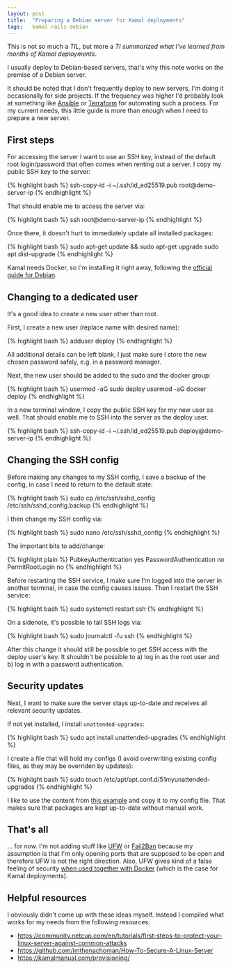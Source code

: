 ```yaml
---
layout: post
title:  "Preparing a Debian server for Kamal deployments"
tags:   kamal rails debian
---
```


This is not so much a _TIL_, but more a _TI summarized what I've learned from months of Kamal deployments_.

I usually deploy to Debian-based servers, that's why this note works on the premise of a Debian server.

It should be noted that I don't frequently deploy to new servers, I'm doing it occasionally for side projects. If the frequency was higher I'd probably look at something like [Ansible](https://docs.ansible.com/) or [Terraform](https://developer.hashicorp.com/terraform) for automating such a process. For my current needs, this little guide is more than enough when I need to prepare a new server.

## First steps

For accessing the server I want to use an SSH key, instead of the default root login/password that often comes when renting out a server. I copy my public SSH key to the server:

{% highlight bash %}
ssh-copy-id -i ~/.ssh/id_ed25519.pub root@demo-server-ip
{% endhighlight %}

That should enable me to access the server via:

{% highlight bash %}
ssh root@demo-server-ip
{% endhighlight %}

Once there, it doesn't hurt to immediately update all installed packages:

{% highlight bash %}
sudo apt-get update && sudo apt-get upgrade
sudo apt dist-upgrade
{% endhighlight %}

Kamal needs Docker, so I'm installing it right away, following the [official guide for Debian](https://docs.docker.com/engine/install/debian/).

## Changing to a dedicated user

It's a good idea to create a new user other than root.

First, I create a new user (replace name with desired name):

{% highlight bash %}
adduser deploy
{% endhighlight %}

All additional details can be left blank, I just make sure I store the new chosen password safely, e.g. in a password manager.

Next, the new user should be added to the sudo and the docker group:

{% highlight bash %}
usermod -aG sudo deploy
usermod -aG docker deploy
{% endhighlight %}

In a new terminal window, I copy the public SSH key for my new user as well. That should enable me to SSH into the server as the deploy user.

{% highlight bash %}
ssh-copy-id -i ~/.ssh/id_ed25519.pub deploy@demo-server-ip
{% endhighlight %}

## Changing the SSH config

Before making any changes to my SSH config, I save a backup of the config, in case I need to return to the default state:

{% highlight bash %}
sudo cp /etc/ssh/sshd_config /etc/ssh/sshd_config.backup
{% endhighlight %}

I then change my SSH config via:

{% highlight bash %}
sudo nano /etc/ssh/sshd_config
{% endhighlight %}

The important bits to add/change:

{% highlight plain %}
PubkeyAuthentication yes
PasswordAuthentication no
PermitRootLogin no
{% endhighlight %}

Before restarting the SSH service, I make sure I'm  logged into the server in another terminal, in case the config causes issues. Then I restart the SSH service:

{% highlight bash %}
sudo systemctl restart ssh
{% endhighlight %}

On a sidenote, it's possible to tail SSH logs via:

{% highlight bash %}
sudo journalctl -fu ssh
{% endhighlight %}

After this change it should still be possible to get SSH access with the deploy user's key. It shouldn't be possible to a) log in as the root user and b) log in with a password authentication.

## Security updates

Next, I want to make sure the server stays up-to-date and receives all relevant security updates.

If not yet installed, I install `unattended-upgrades`:

{% highlight bash %}
sudo apt install unattended-upgrades
{% endhighlight %}

I create a file that will hold my configs (I avoid overwriting existing config files, as they may be overriden by updates):

{% highlight bash %}
sudo touch /etc/apt/apt.conf.d/51myunattended-upgrades
{% endhighlight %}

I like to use the content from [this example](https://github.com/imthenachoman/How-To-Secure-A-Linux-Server?tab=readme-ov-file#debian-based-systems) and copy it to my config file. That makes sure that packages are kept up-to-date without manual work.

## That's all

... for now. I'm not adding stuff like [UFW](https://en.wikipedia.org/wiki/Uncomplicated_Firewall) or [Fail2Ban](https://en.wikipedia.org/wiki/Fail2ban) because my assumption is that I'm only opening ports that are supposed to be open and therefore UFW is not the right direction. Also, UFW gives kind of a false feeling of security [when used together with Docker](https://docs.docker.com/engine/network/packet-filtering-firewalls/#docker-and-ufw) (which is the case for Kamal deployments).

## Helpful resources

I obviously didn't come up with these ideas myself. Instead I compiled what works for my needs from the following resources:

- https://community.netcup.com/en/tutorials/first-steps-to-protect-your-linux-server-against-common-attacks
- https://github.com/imthenachoman/How-To-Secure-A-Linux-Server
- https://kamalmanual.com/provisioning/

